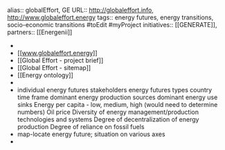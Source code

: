 alias:: globalEffort, GE
URL:: http://globaleffort.info, http://www.globaleffort.energy 
tags:: energy futures, energy transitions, socio-economic transitions #toEdit #myProject 
initiatives:: [[GENERATE]], 
partners:: [[Energenii]]

-
- [[www.globaleffort.energy]]
- [[Global Effort - project brief]]
- [[Global Effort - sitemap]]
- [[Energy ontology]]
-
- individual energy futures stakeholders 
  energy futures types
  country
  time frame
  dominant energy production sources
  dominant energy use sinks
  Energy per capita - low, medium, high (would need to determine numbers)
  Oil price
  Diversity of energy management/production technologies and systems
  Degree of decentralization of energy production
  Degree of reliance on fossil fuels
- map-locate energy future; situation on various axes
-
